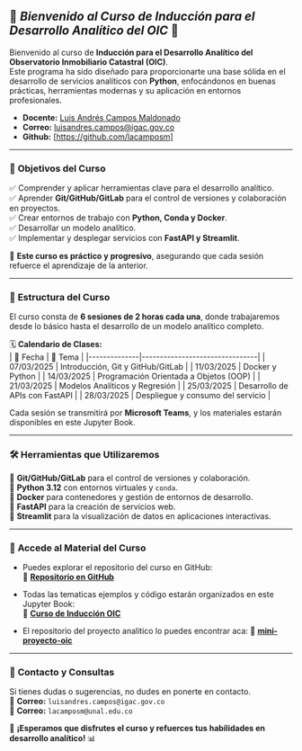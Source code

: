 ## 🚀 ***Bienvenido al Curso de Inducción para el Desarrollo Analítico del OIC*** 🚀

Bienvenido al curso de **Inducción para el Desarrollo Analítico del Observatorio Inmobiliario Catastral (OIC)**.  
Este programa ha sido diseñado para proporcionarte una base sólida en el desarrollo de servicios analíticos con **Python**, enfocándonos en buenas prácticas, herramientas modernas y su aplicación en entornos profesionales. 

- **Docente:** [Luis Andrés Campos Maldonado](https://co.linkedin.com/in/lacamposm)
- **Correo:** [luisandres.campos@igac.gov.co](mailto:luisandres.campos@igac.gov.co)
- **Github:** [https://github.com/lacamposm]
---

### 🎯 **Objetivos del Curso** 

✅ Comprender y aplicar herramientas clave para el desarrollo analítico.  
✅ Aprender **Git/GitHub/GitLab** para el control de versiones y colaboración en proyectos.  
✅ Crear entornos de trabajo con **Python, Conda y Docker**.  
✅ Desarrollar un modelo analítico.  
✅ Implementar y desplegar servicios con **FastAPI y Streamlit**.  

📌 **Este curso es práctico y progresivo**, asegurando que cada sesión refuerce el aprendizaje de la anterior.

---

### 📅 **Estructura del Curso**  
El curso consta de **6 sesiones de 2 horas cada una**, donde trabajaremos desde lo básico hasta el desarrollo de un modelo analítico completo.  

🗓 **Calendario de Clases:**  
| 📆 Fecha      | 📌 Tema |
|--------------|--------------------------------|
| 07/03/2025  | Introducción, Git y GitHub/GitLab |
| 11/03/2025  | Docker y Python |
| 14/03/2025  | Programación Orientada a Objetos (OOP) |
| 21/03/2025  | Modelos Analíticos y Regresión |
| 25/03/2025  | Desarrollo de APIs con FastAPI |
| 28/03/2025  | Despliegue y consumo del servicio |

Cada sesión se transmitirá por **Microsoft Teams**, y los materiales estarán disponibles en este Jupyter Book.

---

### 🛠 **Herramientas que Utilizaremos**  

🔹 **Git/GitHub/GitLab** para el control de versiones y colaboración.  
🔹 **Python 3.12** con entornos virtuales y `conda`.  
🔹 **Docker** para contenedores y gestión de entornos de desarrollo.  
🔹 **FastAPI** para la creación de servicios web.  
🔹 **Streamlit** para la visualización de datos en aplicaciones interactivas.  

---

### 📂 **Accede al Material del Curso** 

- Puedes explorar el repositorio del curso en GitHub:  
🔗 **[Repositorio en GitHub](https://github.com/lacamposm/desarrollo-analitico-oic)**  

- Todas las tematicas ejemplos y código estarán organizados en este Jupyter Book:  
🔗 **[Curso de Inducción OIC](https://lacamposm.github.io/desarrollo-analitico-oic/)** 

- El repositorio del proyecto analitico lo puedes encontrar aca:
🔗 **[mini-proyecto-oic](https://github.com/lacamposm/mini-proyecto-oic)**


---

### 📧 **Contacto y Consultas**  
Si tienes dudas o sugerencias, no dudes en ponerte en contacto.  
📩 **Correo:** `luisandres.campos@igac.gov.co`  
📩 **Correo:** `lacamposm@unal.edu.co` 

🚀 **¡Esperamos que disfrutes el curso y refuerces tus habilidades en desarrollo analítico!** 📊

